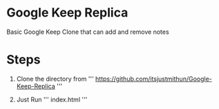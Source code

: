 # Google Keep Replica

Basic Google Keep Clone that can add and remove notes

# Steps

1. Clone the directory from
'''
https://github.com/itsjustmithun/Google-Keep-Replica
'''

2. Just Run 
'''
index.html
'''
